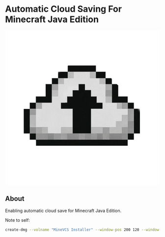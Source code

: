 # Automatic Cloud Saving For Minecraft Java Edition

![logo](/build/appicon.png)

## About

Enabling automatic cloud save for Minecraft Java Edition. 

Note to self:
```bash
create-dmg --volname "MineVCS Installer" --window-pos 200 120 --window-size 500 300 --icon-size 100 --icon "minevcs.app" 125 150 --app-drop-link 375 150 MineVCS-Installer.dmg minevcs.app
```